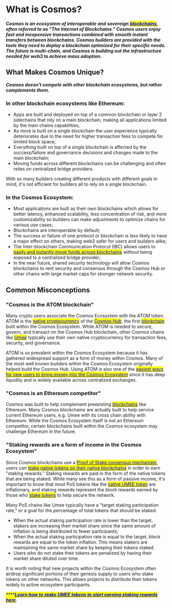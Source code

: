 # What is Cosmos?

_**Cosmos is an ecosystem of interoperable and sovereign**_ [_<mark style="color:blue;">**blockchains**</mark>_](what-is-a-blockchain.md)_**, often referred to as "The Internet of Blockchains." Cosmos users enjoy fast and inexpensive transactions combined with smooth instant transfers between blockchains. Cosmos builders are provided with the tools they need to deploy a blockchain optimized for their specific needs. The future is multi-chain, and Cosmos is building out the infrastructure needed for web3 to achieve mass adoption.**_

## What Makes Cosmos Unique?

_**Cosmos doesn't compete with other blockchain ecosystems, but rather complements them.**_

### In other blockchain ecosystems like Ethereum:

* Apps are built and deployed on top of a common blockchain or layer 2 sidechains that rely on a main blockchain, making all applications limited by the main chains capabilities;
* As more is built on a single blockchain the user experience typically deteriorates due to the need for higher transaction fees to compete for limited block space;
* Everything built on top of a single blockchain is affected by the success/failure and governance decisions and changes made to the main blockchain;
* Moving funds across different blockchains can be challenging and often relies on centralized bridge providers.

With so many builders creating different products with different goals in mind, it's not efficient for builders all to rely on a single blockchain.

### In the Cosmos Ecosystem:

* Most applications are built as their own blockchains which allows for better latency, enhanced scalability, less concentration of risk, and more customizability so builders can make adjustments to optimize chains for various use cases;
* Blockchains are interoperable by default;
* The success or failure of one protocol or blockchain is less likely to have a major effect on others, making web3 safer for users and builders alike;
* The Inter-blockchain Communication Protocol (IBC) allows users to [<mark style="color:blue;">easily and instantly move funds across blockchains</mark>](https://docs.umee.cc/user-guides/using-the-web-app/transferring-tokens#cosmos-transfers) without being exposed to a centralized bridge provider;
* In the near future, shared security technology will allow Cosmos blockchains to rent security and consensus through the Cosmos Hub or other chains with large market caps for stronger network security.

## Common Misconceptions

### "Cosmos is the ATOM blockchain"

Many crypto users associate the Cosmos Ecosystem with the ATOM token. ATOM is the [<mark style="color:blue;">native cryptocurrency</mark>](what-is-crypto.md#native-cryptocurrencies) of the [<mark style="color:blue;">Cosmos Hub</mark>](https://hub.cosmos.network/main/hub-overview/overview.html), the first [<mark style="color:blue;">blockchain</mark>](what-is-a-blockchain.md) built within the Cosmos Ecosystem. While ATOM is needed to secure, govern, and transact on the Cosmos Hub blockchain, other Cosmos chains like [<mark style="color:blue;">Umee</mark>](../) typically use their own native cryptocurrency for transaction fees, security, and governance.

ATOM is so prevalent within the Cosmos Ecosystem because it has gathered widespread support as a form of money within Cosmos. Many of the most well known builders within the Cosmos Ecosystem originally helped build the Cosmos Hub. Using ATOM is also one of the [<mark style="color:blue;">easiest ways for new users to bring money into the Cosmos Ecosystem</mark>](https://docs.umee.cc/user-guides/getting-started/funding-a-wallet#withdrawing-native-atom-tokens) since it has deep liquidity and is widely available across centralized exchanges.

### "Cosmos is an Ethereum competitor"

Cosmos was built to help complement preexisting [<mark style="color:blue;">blockchains</mark>](what-is-a-blockchain.md) like Ethereum. Many Cosmos blockchains are actually built to help service current Ethereum users, e.g. Umee with its cross chain ability with Ethereum. While the Cosmos Ecosystem itself is not an Ethereum competitor, certain blockchains built within the Cosmos ecosystem may challenge Ethereum in the future.

### "Staking rewards are a form of income in the Cosmos Ecosystem"

Since Cosmos blockchains use a [<mark style="color:blue;">Proof of Stake consensus mechanism</mark>](what-is-a-blockchain.md#types-of-blockchains), users can [<mark style="color:blue;">stake native tokens on their native blockchains</mark>](https://docs.umee.cc/user-guides/staking-umee/staking-umee) in order to earn "staking rewards." Staking rewards are paid in the form of the native tokens that are being staked. While many see this as a form of passive income, it's important to know that most PoS tokens like the [<mark style="color:blue;">native UMEE token</mark>](../umee-overview/the-umee-token.md) are inflationary, and staking rewards represent the block rewards earned by those who [<mark style="color:blue;">stake tokens</mark>](https://docs.umee.cc/user-guides/staking-umee/staking-umee) to help secure the network.

Many PoS chains like Umee typically have a "target staking participation rate," or a goal for the percentage of total tokens that should be staked.&#x20;

* When the actual staking participation rate is lower than the target, stakers are increasing their market share since the same amount of inflation is being distributed to fewer participants;
* When the actual staking participation rate is equal to the target, block rewards are equal to the token inflation. This means stakers are maintaining the same market share by keeping their tokens staked.
* Users who do not stake their tokens are penalized by having their market share diluted over time.

It is worth noting that new projects within the Cosmos Ecosystem often airdrop significant portions of their genesis supply to users who stake tokens on other networks. This allows projects to distribute their tokens widely to active ecosystem participants.

_<mark style="color:blue;">****</mark>_[_<mark style="color:blue;">**Learn how to stake UMEE tokens to start earning staking rewards here**</mark>_](https://docs.umee.cc/user-guides/staking-umee/staking-umee)_**.**_